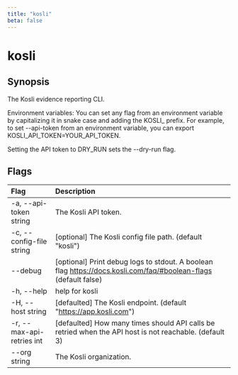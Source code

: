 ```yaml
---
title: "kosli"
beta: false
---
```


# kosli

## Synopsis

The Kosli evidence reporting CLI.

Environment variables:
You can set any flag from an environment variable by capitalizing it in snake case and adding the KOSLI_ prefix.
For example, to set --api-token from an environment variable, you can export KOSLI_API_TOKEN=YOUR_API_TOKEN.

Setting the API token to DRY_RUN sets the --dry-run flag.


## Flags
| Flag | Description |
| :--- | :--- |
|    -a, --api-token string  |  The Kosli API token.  |
|    -c, --config-file string  |  [optional] The Kosli config file path. (default "kosli")  |
|        --debug  |  [optional] Print debug logs to stdout. A boolean flag https://docs.kosli.com/faq/#boolean-flags (default false)  |
|    -h, --help  |  help for kosli  |
|    -H, --host string  |  [defaulted] The Kosli endpoint. (default "https://app.kosli.com")  |
|    -r, --max-api-retries int  |  [defaulted] How many times should API calls be retried when the API host is not reachable. (default 3)  |
|        --org string  |  The Kosli organization.  |


